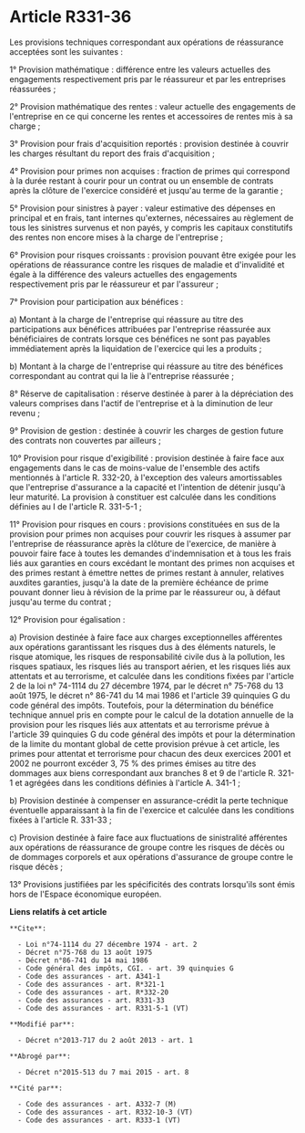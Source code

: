 # Article R331-36

Les provisions techniques correspondant aux opérations de réassurance acceptées sont les suivantes : 

1° Provision mathématique : différence entre les valeurs actuelles des engagements respectivement pris par le réassureur et
par les entreprises réassurées ; 

2° Provision mathématique des rentes : valeur actuelle des engagements de l'entreprise en ce qui concerne les rentes et
accessoires de rentes mis à sa charge ; 

3° Provision pour frais d'acquisition reportés : provision destinée à couvrir les charges résultant du report des frais
d'acquisition ; 

4° Provision pour primes non acquises : fraction de primes qui correspond à la durée restant à courir pour un contrat ou un
ensemble de contrats après la clôture de l'exercice considéré et jusqu'au terme de la garantie ; 

5° Provision pour sinistres à payer : valeur estimative des dépenses en principal et en frais, tant internes qu'externes,
nécessaires au règlement de tous les sinistres survenus et non payés, y compris les capitaux constitutifs des rentes non
encore mises à la charge de l'entreprise ; 

6° Provision pour risques croissants : provision pouvant être exigée pour les opérations de réassurance contre les risques de
maladie et d'invalidité et égale à la différence des valeurs actuelles des engagements respectivement pris par le réassureur
et par l'assureur ; 

7° Provision pour participation aux bénéfices : 

a) Montant à la charge de l'entreprise qui réassure au titre des participations aux bénéfices attribuées par l'entreprise
réassurée aux bénéficiaires de contrats lorsque ces bénéfices ne sont pas payables immédiatement après la liquidation de
l'exercice qui les a produits ; 

b) Montant à la charge de l'entreprise qui réassure au titre des bénéfices correspondant au contrat qui la lie à l'entreprise
réassurée ; 

8° Réserve de capitalisation : réserve destinée à parer à la dépréciation des valeurs comprises dans l'actif de l'entreprise
et à la diminution de leur revenu ; 

9° Provision de gestion : destinée à couvrir les charges de gestion future des contrats non couvertes par ailleurs ; 

10° Provision pour risque d'exigibilité : provision destinée à faire face aux engagements dans le cas de moins-value de
l'ensemble des actifs mentionnés à l'article R. 332-20, à l'exception des valeurs amortissables que l'entreprise d'assurance
a la capacité et l'intention de détenir jusqu'à leur maturité. La provision à constituer est calculée dans les conditions
définies au I de l'article R. 331-5-1 ; 

11° Provision pour risques en cours : provisions constituées en sus de la provision pour primes non acquises pour couvrir les
risques à assumer par l'entreprise de réassurance après la clôture de l'exercice, de manière à pouvoir faire face à toutes
les demandes d'indemnisation et à tous les frais liés aux garanties en cours excédant le montant des primes non acquises et
des primes restant à émettre nettes de primes restant à annuler, relatives auxdites garanties, jusqu'à la date de la première
échéance de prime pouvant donner lieu à révision de la prime par le réassureur ou, à défaut jusqu'au terme du contrat ; 

12° Provision pour égalisation : 

a) Provision destinée à faire face aux charges exceptionnelles afférentes aux opérations garantissant les risques dus à des
éléments naturels, le risque atomique, les risques de responsabilité civile dus à la pollution, les risques spatiaux, les
risques liés au transport aérien, et les risques liés aux attentats et au terrorisme, et calculée dans les conditions fixées
par l'article 2 de la loi n° 74-1114 du 27 décembre 1974, par le décret n° 75-768 du 13 août 1975, le décret n° 86-741 du 14
mai 1986 et l'article 39 quinquies G du code général des impôts. Toutefois, pour la détermination du bénéfice technique
annuel pris en compte pour le calcul de la dotation annuelle de la provision pour les risques liés aux attentats et au
terrorisme prévue à l'article 39 quinquies G du code général des impôts et pour la détermination de la limite du montant
global de cette provision prévue à cet article, les primes pour attentat et terrorisme pour chacun des deux exercices 2001 et
2002 ne pourront excéder 3, 75 % des primes émises au titre des dommages aux biens correspondant aux branches 8 et 9 de
l'article R. 321-1 et agrégées dans les conditions définies à l'article A. 341-1 ; 

b) Provision destinée à compenser en assurance-crédit la perte technique éventuelle apparaissant à la fin de l'exercice et
calculée dans les conditions fixées à l'article R. 331-33 ; 

c) Provision destinée à faire face aux fluctuations de sinistralité afférentes aux opérations de réassurance de groupe contre
les risques de décès ou de dommages corporels et aux opérations d'assurance de groupe contre le risque décès ; 

13° Provisions justifiées par les spécificités des contrats lorsqu'ils sont émis hors de l'Espace économique européen.

**Liens relatifs à cet article**

	**Cite**:

	  - Loi n°74-1114 du 27 décembre 1974 - art. 2
	  - Décret n°75-768 du 13 août 1975
	  - Décret n°86-741 du 14 mai 1986
	  - Code général des impôts, CGI. - art. 39 quinquies G
	  - Code des assurances - art. A341-1
	  - Code des assurances - art. R*321-1
	  - Code des assurances - art. R*332-20
	  - Code des assurances - art. R331-33
	  - Code des assurances - art. R331-5-1 (VT)

	**Modifié par**:

	  - Décret n°2013-717 du 2 août 2013 - art. 1

	**Abrogé par**:

	  - Décret n°2015-513 du 7 mai 2015 - art. 8

	**Cité par**:

	  - Code des assurances - art. A332-7 (M)
	  - Code des assurances - art. R332-10-3 (VT)
	  - Code des assurances - art. R333-1 (VT)
